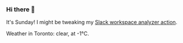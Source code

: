 ### Hi there :wave:

It's Sunday! I might be tweaking my [Slack workspace analyzer action](https://github.com/bewuethr/slack-analyzer).

Weather in Toronto: clear, at -1°C.
